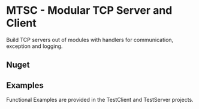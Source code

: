 # MTSC - Modular TCP Server and Client
Build TCP servers out of modules with handlers for communication, exception and logging.

## Nuget

## Examples
Functional Examples are provided in the TestClient and TestServer projects.
